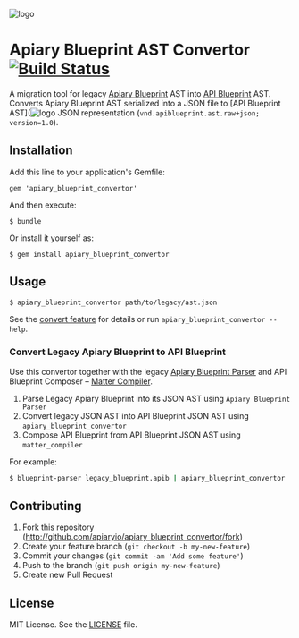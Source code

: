 ![logo](https://raw.github.com/apiaryio/api-blueprint/gh-pages/assets/logo_apiblueprint.png) 

# Apiary Blueprint AST Convertor [![Build Status](https://travis-ci.org/apiaryio/apiary_blueprint_convertor.png?branch=master)](https://travis-ci.org/apiaryio/apiary_blueprint_convertor)
A migration tool for legacy [Apiary Blueprint](https://github.com/apiaryio/blueprint-parser) AST into [API Blueprint](http://apiblueprint.org) AST. Converts Apiary Blueprint AST serialized into a JSON file to [API Blueprint AST](![logo](https://raw.github.com/apiaryio/api-blueprint/gh-pages/assets/logo_apiblueprint.png) JSON representation (`vnd.apiblueprint.ast.raw+json; version=1.0`).

## Installation
Add this line to your application's Gemfile:

    gem 'apiary_blueprint_convertor'

And then execute:

    $ bundle

Or install it yourself as:

    $ gem install apiary_blueprint_convertor

## Usage

```sh
$ apiary_blueprint_convertor path/to/legacy/ast.json
```

See the [convert feature](features/convert.feature) for details or run `apiary_blueprint_convertor --help`.

### Convert Legacy Apiary Blueprint to API Blueprint
Use this convertor together with the legacy [Apiary Blueprint Parser](https://github.com/apiaryio/blueprint-parser) and API Blueprint Composer – [Matter Compiler](https://github.com/apiaryio/matter_compiler). 

1. Parse Legacy Apiary Blueprint into its JSON AST using `Apiary Blueprint Parser`
2. Convert legacy JSON AST into API Blueprint JSON AST using `apiary_blueprint_convertor`
3. Compose API Blueprint from API Blueprint JSON AST using `matter_compiler`

For example: 

```sh
$ blueprint-parser legacy_blueprint.apib | apiary_blueprint_convertor | matter_compiler --format json > new_blueprint.md
```

## Contributing
1. Fork this repository (http://github.com/apiaryio/apiary_blueprint_convertor/fork)
2. Create your feature branch (`git checkout -b my-new-feature`)
3. Commit your changes (`git commit -am 'Add some feature'`)
4. Push to the branch (`git push origin my-new-feature`)
5. Create new Pull Request

## License
MIT License. See the [LICENSE](LICENSE) file.
